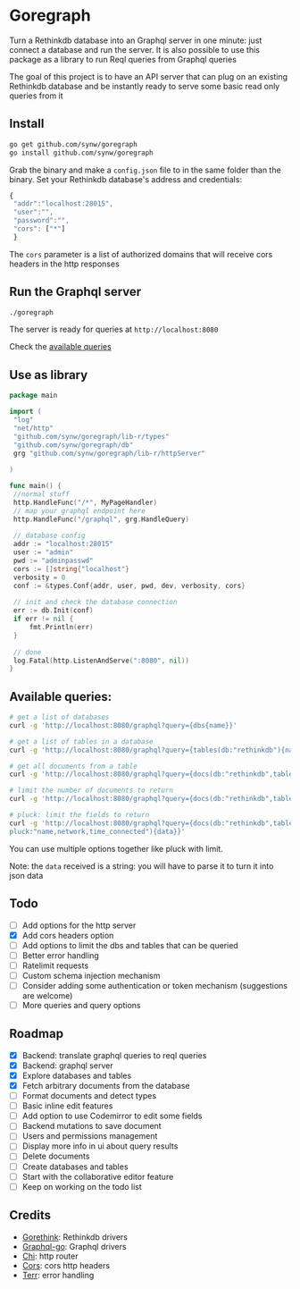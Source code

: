 # Goregraph

Turn a Rethinkdb database into an Graphql server in one minute: just connect a database and run the server. It is also 
possible to use this package as a library to run Reql queries from Graphql queries

The goal of this project is to have an API server that can plug on an existing Rethinkdb database and be instantly ready
to serve some basic read only queries from it

## Install

   ```bash
   go get github.com/synw/goregraph
   go install github.com/synw/goregraph
   ```

Grab the binary and make a `config.json` file to in the same folder than the binary. Set your Rethinkdb database's address
and credentials:

   ```javascript
   {
	"addr":"localhost:28015",
	"user":"",
	"password":"",
	"cors": ["*"]
	}
   ```

The `cors` parameter is a list of authorized domains that will receive cors headers in the http responses

## Run the Graphql server

   ```bash
   ./goregraph
   ```

The server is ready for queries at `http://localhost:8080`

Check the [available queries](https://github.com/synw/goregraph#available-queries)

## Use as library

   ```go
   package main
   
   import (
    "log"
    "net/http"
    "github.com/synw/goregraph/lib-r/types"
    "github.com/synw/goregraph/db"
    grg "github.com/synw/goregraph/lib-r/httpServer"
    
   )

   func main() {
    //normal stuff
    http.HandleFunc("/*", MyPageHandler)
    // map your graphql endpoint here
    http.HandleFunc("/graphql", grg.HandleQuery)
    
    // database config
    addr := "localhost:28015"
	user := "admin"
	pwd := "adminpasswd"
	cors := []string{"localhost"}
	verbosity = 0
	conf := &types.Conf{addr, user, pwd, dev, verbosity, cors}
	
    // init and check the database connection
	err := db.Init(conf)
	if err != nil {
		fmt.Println(err)
	}
    
    // done
    log.Fatal(http.ListenAndServe(":8080", nil))
}

   ```

## Available queries:

   ```bash
   # get a list of databases
   curl -g 'http://localhost:8080/graphql?query={dbs{name}}'
   
   # get a list of tables in a database
   curl -g 'http://localhost:8080/graphql?query={tables(db:"rethinkdb"){name}}'
   
   # get all documents from a table
   curl -g 'http://localhost:8080/graphql?query={docs(db:"rethinkdb",table:"server_status"){data}}'
   
   # limit the number of documents to return
   curl -g 'http://localhost:8080/graphql?query={docs(db:"rethinkdb",table:"logs",limit:10){data}}'
   
   # pluck: limit the fields to return
   curl -g 'http://localhost:8080/graphql?query={docs(db:"rethinkdb",table:"server_status", \
   pluck:"name,network,time_connected"){data}}'
   ```

You can use multiple options together like pluck with limit.

Note: the `data` received is a string: you will have to parse it to turn it into json data

## Todo

- [ ] Add options for the http server
- [x] Add cors headers option
- [ ] Add options to limit the dbs and tables that can be queried
- [ ] Better error handling
- [ ] Ratelimit requests
- [ ] Custom schema injection mechanism
- [ ] Consider adding some authentication or token mechanism (suggestions are welcome)
- [ ] More queries and query options

## Roadmap

- [x] Backend: translate graphql queries to reql queries
- [x] Backend: graphql server
- [x] Explore databases and tables
- [x] Fetch arbitrary documents from the database
- [ ] Format documents and detect types
- [ ] Basic inline edit features
- [ ] Add option to use Codemirror to edit some fields
- [ ] Backend mutations to save document
- [ ] Users and permissions management
- [ ] Display more info in ui about query results
- [ ] Delete documents
- [ ] Create databases and tables
- [ ] Start with the collaborative editor feature
- [ ] Keep on working on the todo list

## Credits

- [Gorethink](https://github.com/GoRethink/gorethink): Rethinkdb drivers
- [Graphql-go](https://github.com/graphql-go/graphql): Graphql drivers
- [Chi](https://github.com/pressly/chi): http router
- [Cors](https://github.com/goware/cors): cors http headers
- [Terr](https://github.com/synw/terr): error handling

